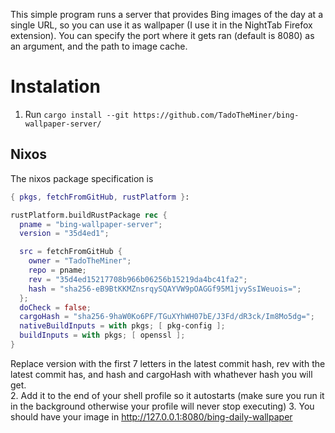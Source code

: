 This simple program runs a server that provides Bing images of the day at a single URL, so you can use it as wallpaper (I use it in the NightTab Firefox extension).
You can specify the port where it gets ran (default is 8080) as an argument, and the path to image cache.
# Instalation
1. Run ```cargo install --git https://github.com/TadoTheMiner/bing-wallpaper-server/```
## Nixos 
The nixos package specification is 
```nix
{ pkgs, fetchFromGitHub, rustPlatform }:

rustPlatform.buildRustPackage rec {
  pname = "bing-wallpaper-server";
  version = "35d4ed1";

  src = fetchFromGitHub {
    owner = "TadoTheMiner";
    repo = pname;
    rev = "35d4ed15217708b966b06256b15219da4bc41fa2";
    hash = "sha256-eB9BtKKMZnsrqySQAYVW9pOAGGf95M1jvySsIWeuois=";
  };
  doCheck = false;
  cargoHash = "sha256-9haW0Ko6PF/TGuXYhWH07bE/J3Fd/dR3ck/Im8Mo5dg=";
  nativeBuildInputs = with pkgs; [ pkg-config ];
  buildInputs = with pkgs; [ openssl ];
}

```
Replace version with the first 7 letters in the latest commit hash, rev with the latest commit has, and hash and cargoHash with whathever hash you will get.  
2. Add it to the end of your shell profile so it autostarts (make sure you run it in the background otherwise your profile will never stop executing)
3. You should have your image in http://127.0.0.1:8080/bing-daily-wallpaper
